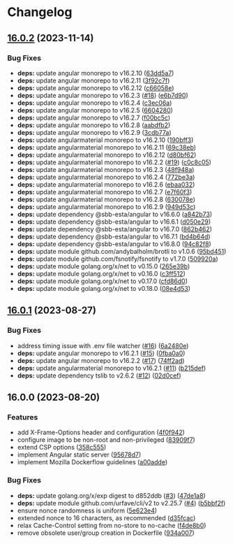 # Changelog

## [16.0.2](https://github.com/angular-static-server/angular-static-server/compare/16.0.1...16.0.2) (2023-11-14)


### Bug Fixes

* **deps:** update angular monorepo to v16.2.10 ([63dd5a7](https://github.com/angular-static-server/angular-static-server/commit/63dd5a714a4867f41335bea23eea1f90b0c53928))
* **deps:** update angular monorepo to v16.2.11 ([3f92c7f](https://github.com/angular-static-server/angular-static-server/commit/3f92c7f43a431173237fdca0c23c3e54e22f5925))
* **deps:** update angular monorepo to v16.2.12 ([c66058e](https://github.com/angular-static-server/angular-static-server/commit/c66058ee388e740135c67a5cfb482de9e41ec871))
* **deps:** update angular monorepo to v16.2.3 ([#18](https://github.com/angular-static-server/angular-static-server/issues/18)) ([e6b7d90](https://github.com/angular-static-server/angular-static-server/commit/e6b7d903e5e5d203e008c6b2e04ec5248b1316b2))
* **deps:** update angular monorepo to v16.2.4 ([c3ec06a](https://github.com/angular-static-server/angular-static-server/commit/c3ec06a836b6bacfff1923e69a9ad4cb88452b2c))
* **deps:** update angular monorepo to v16.2.5 ([6604280](https://github.com/angular-static-server/angular-static-server/commit/660428004971845be27445eaba0e349962e29dbb))
* **deps:** update angular monorepo to v16.2.7 ([f00bc5c](https://github.com/angular-static-server/angular-static-server/commit/f00bc5c19e4a0c44822dd93f3cf49597499543a3))
* **deps:** update angular monorepo to v16.2.8 ([aabdfb2](https://github.com/angular-static-server/angular-static-server/commit/aabdfb2e4c1ae06ebf18b23b90f3e1367b6d35be))
* **deps:** update angular monorepo to v16.2.9 ([3cdb77a](https://github.com/angular-static-server/angular-static-server/commit/3cdb77afd25c633acb295dd1287e4aad441be2fc))
* **deps:** update angularmaterial monorepo to v16.2.10 ([190bff3](https://github.com/angular-static-server/angular-static-server/commit/190bff3257333a4c3a1d64396516aaa359564f94))
* **deps:** update angularmaterial monorepo to v16.2.11 ([69c38eb](https://github.com/angular-static-server/angular-static-server/commit/69c38eb6cccc61faa468e5c99f24f5d33f38db65))
* **deps:** update angularmaterial monorepo to v16.2.12 ([d80bf62](https://github.com/angular-static-server/angular-static-server/commit/d80bf62a0c0e4611951e6670f8abe6ce4d486251))
* **deps:** update angularmaterial monorepo to v16.2.2 ([#19](https://github.com/angular-static-server/angular-static-server/issues/19)) ([c0c8c05](https://github.com/angular-static-server/angular-static-server/commit/c0c8c053e5e6efa2faca8418b4a479e888dfb6c0))
* **deps:** update angularmaterial monorepo to v16.2.3 ([48f948a](https://github.com/angular-static-server/angular-static-server/commit/48f948a460883d9034e03204cd8cfb01ad816360))
* **deps:** update angularmaterial monorepo to v16.2.4 ([772be3a](https://github.com/angular-static-server/angular-static-server/commit/772be3a3ba6f3eb8e6136067801ba35036cb4bcd))
* **deps:** update angularmaterial monorepo to v16.2.6 ([ebaa032](https://github.com/angular-static-server/angular-static-server/commit/ebaa032adba3f44c1a9bd34d88507982a2067874))
* **deps:** update angularmaterial monorepo to v16.2.7 ([e7f60f3](https://github.com/angular-static-server/angular-static-server/commit/e7f60f34bc3052443b7ef06902e7975686b23f15))
* **deps:** update angularmaterial monorepo to v16.2.8 ([630078e](https://github.com/angular-static-server/angular-static-server/commit/630078e24d04d30c639e25c5c6bf543562284ae2))
* **deps:** update angularmaterial monorepo to v16.2.9 ([949d53c](https://github.com/angular-static-server/angular-static-server/commit/949d53c844ecba8ed5d8ec91f73d8b8390756b58))
* **deps:** update dependency @sbb-esta/angular to v16.6.0 ([a842b73](https://github.com/angular-static-server/angular-static-server/commit/a842b73e6c295354cbb413758956973c576f9851))
* **deps:** update dependency @sbb-esta/angular to v16.6.1 ([d050e29](https://github.com/angular-static-server/angular-static-server/commit/d050e29cb3facc66e4a0b648be4ef81b20480750))
* **deps:** update dependency @sbb-esta/angular to v16.7.0 ([862b462](https://github.com/angular-static-server/angular-static-server/commit/862b462c716200e743900ed5f6a44ce6e2463bc3))
* **deps:** update dependency @sbb-esta/angular to v16.7.1 ([bd4b64d](https://github.com/angular-static-server/angular-static-server/commit/bd4b64d86b38ff29fb0f88b74665303dc3554ca3))
* **deps:** update dependency @sbb-esta/angular to v16.8.0 ([94c82f8](https://github.com/angular-static-server/angular-static-server/commit/94c82f84664a2cf3eb33eaf340e8070a8c055b47))
* **deps:** update module github.com/andybalholm/brotli to v1.0.6 ([95bd451](https://github.com/angular-static-server/angular-static-server/commit/95bd451882c2bc29bab5a51c12ba3835dc52809e))
* **deps:** update module github.com/fsnotify/fsnotify to v1.7.0 ([509920a](https://github.com/angular-static-server/angular-static-server/commit/509920aad003271df842a64dd74e1dcf90f09dc2))
* **deps:** update module golang.org/x/net to v0.15.0 ([265e39b](https://github.com/angular-static-server/angular-static-server/commit/265e39bd72e37382d373e7c82582f72b305cfab5))
* **deps:** update module golang.org/x/net to v0.16.0 ([c3ff512](https://github.com/angular-static-server/angular-static-server/commit/c3ff512028f1cd7654bb0a636fcbcd28ef7a2f2f))
* **deps:** update module golang.org/x/net to v0.17.0 ([cfd86d0](https://github.com/angular-static-server/angular-static-server/commit/cfd86d051c914e633bf026c2b46e9d1a62e9c4f1))
* **deps:** update module golang.org/x/net to v0.18.0 ([08e4d53](https://github.com/angular-static-server/angular-static-server/commit/08e4d53471cd64184ef8acfacec0d2c4f6190110))

## [16.0.1](https://github.com/angular-static-server/angular-static-server/compare/16.0.0...16.0.1) (2023-08-27)


### Bug Fixes

* address timing issue with .env file watcher ([#16](https://github.com/angular-static-server/angular-static-server/issues/16)) ([6a2480e](https://github.com/angular-static-server/angular-static-server/commit/6a2480e3e02e4d7a0c483cf154d25ba7b2554810))
* **deps:** update angular monorepo to v16.2.1 ([#15](https://github.com/angular-static-server/angular-static-server/issues/15)) ([0fba0a0](https://github.com/angular-static-server/angular-static-server/commit/0fba0a0c0e3e675a3d7f0e3a07cab60f2a156018))
* **deps:** update angular monorepo to v16.2.2 ([#17](https://github.com/angular-static-server/angular-static-server/issues/17)) ([74ff2ad](https://github.com/angular-static-server/angular-static-server/commit/74ff2ad8171e2194f934259775adb9b17f852b5c))
* **deps:** update angularmaterial monorepo to v16.2.1 ([#11](https://github.com/angular-static-server/angular-static-server/issues/11)) ([b215def](https://github.com/angular-static-server/angular-static-server/commit/b215def2732dcd4deb79f918132366de952f252b))
* **deps:** update dependency tslib to v2.6.2 ([#12](https://github.com/angular-static-server/angular-static-server/issues/12)) ([02d0cef](https://github.com/angular-static-server/angular-static-server/commit/02d0cef20f5c35d358b1a8be4e1c31f6b7c47e33))

## 16.0.0 (2023-08-20)


### Features

* add X-Frame-Options header and configuration ([4f0f942](https://github.com/angular-static-server/angular-static-server/commit/4f0f9429f95250e10ff1617ef3a27439d8a05cda))
* configure image to be non-root and non-privileged ([83909f7](https://github.com/angular-static-server/angular-static-server/commit/83909f777afa3584a7dcf800530a1c0bfe19e823))
* extend CSP options ([358c555](https://github.com/angular-static-server/angular-static-server/commit/358c55578204eaf3a7185342d012fb733de856a5))
* implement Angular static server ([95678d7](https://github.com/angular-static-server/angular-static-server/commit/95678d7ec4986d03678450860fb2556aad8a4c10))
* implement Mozilla Dockerflow guidelines ([a00adde](https://github.com/angular-static-server/angular-static-server/commit/a00addef9d697cc8ddc22319f13d72046eac3fdd))


### Bug Fixes

* **deps:** update golang.org/x/exp digest to d852ddb ([#3](https://github.com/angular-static-server/angular-static-server/issues/3)) ([47de1a8](https://github.com/angular-static-server/angular-static-server/commit/47de1a88b43cce30e9ff8eb3aa117d120fada8e5))
* **deps:** update module github.com/urfave/cli/v2 to v2.25.7 ([#4](https://github.com/angular-static-server/angular-static-server/issues/4)) ([b5bbf2f](https://github.com/angular-static-server/angular-static-server/commit/b5bbf2f1b0ad5efa57b21ece4c797bdbb4f88d91))
* ensure nonce randomness is uniform ([5e623e4](https://github.com/angular-static-server/angular-static-server/commit/5e623e4f84a23293f8a0859ed57963eac98169c2))
* extended nonce to 16 characters, as recommended ([d35fcac](https://github.com/angular-static-server/angular-static-server/commit/d35fcac5e7f18bc466e6d65359e57ebc3e32ecce))
* relax Cache-Control setting from no-store to no-cache ([f4de8b0](https://github.com/angular-static-server/angular-static-server/commit/f4de8b04f949cd55490bcc8a872ad5d408978741))
* remove obsolete user/group creation in Dockerfile ([934a007](https://github.com/angular-static-server/angular-static-server/commit/934a007d6c9016d8d890b0d12f4c0acfdcb6d5f8))

